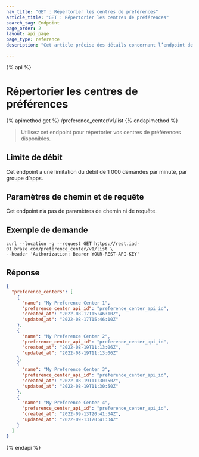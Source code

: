 ```yaml
---
nav_title: "GET : Répertorier les centres de préférences"
article_title: "GET : Répertorier les centres de préférences"
search_tag: Endpoint
page_order: 2
layout: api_page
page_type: reference
description: "Cet article précise des détails concernant l’endpoint de Braze Répertorier les centres de préférences."

---
```

{% api %}
# Répertorier les centres de préférences
{% apimethod get %}
/preference_center/v1/list
{% endapimethod %}

> Utilisez cet endpoint pour répertorier vos centres de préférences disponibles.

## Limite de débit

Cet endpoint a une limitation du débit de 1 000 demandes par minute, par groupe d’apps.

## Paramètres de chemin et de requête

Cet endpoint n’a pas de paramètres de chemin ni de requête.

## Exemple de demande

```
curl --location -g --request GET https://rest.iad-01.braze.com/preference_center/v1/list \
--header 'Authorization: Bearer YOUR-REST-API-KEY'
```

## Réponse

```json
{
  "preference_centers": [
    {
      "name": "My Preference Center 1",
      "preference_center_api_id": "preference_center_api_id",
      "created_at": "2022-08-17T15:46:10Z",
      "updated_at": "2022-08-17T15:46:10Z"
    },
    {
      "name": "My Preference Center 2",
      "preference_center_api_id": "preference_center_api_id",
      "created_at": "2022-08-19T11:13:06Z",
      "updated_at": "2022-08-19T11:13:06Z"
    },
    {
      "name": "My Preference Center 3",
      "preference_center_api_id": "preference_center_api_id",
      "created_at": "2022-08-19T11:30:50Z",
      "updated_at": "2022-08-19T11:30:50Z"
    },
    {
      "name": "My Preference Center 4",
      "preference_center_api_id": "preference_center_api_id",
      "created_at": "2022-09-13T20:41:34Z",
      "updated_at": "2022-09-13T20:41:34Z"
    }
  ]
}
```

{% endapi %}
